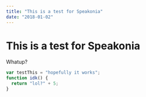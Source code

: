```yaml
---
title: "This is a test for Speakonia"
date: "2018-01-02"
---
```


# This is a test for Speakonia

Whatup?

```js
var testThis = "hopefully it works";
function idk() {
  return "lol?" + 5;
}
```